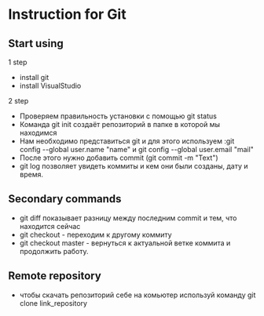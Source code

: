 # Instruction for Git

## Start using 
1 step 
* install git
* install VisualStudio

2 step
* Проверяем правильность установки с помощью git status
* Командa git init создаёт репозиторий в папке в которой мы находимся
* Нам необходимо представиться git и для этого используем :git config --global user.name "name" и git config --global user.email "mail"
* После этого нужно добавить commit (git commit -m "Text")
* git log позволяет увидеть коммиты и кем они были созданы, дату и время.


## Secondary commands

* git diff показывает разницу между последним commit и тем, что находится сейчас 
* git checkout - переходим к другому коммиту
* git checkout master - вернуться к актуальной ветке коммита и продолжить работу.

## Remote repository

* чтобы скачать репозиторий себе на комьютер используй команду git clone link_repository
